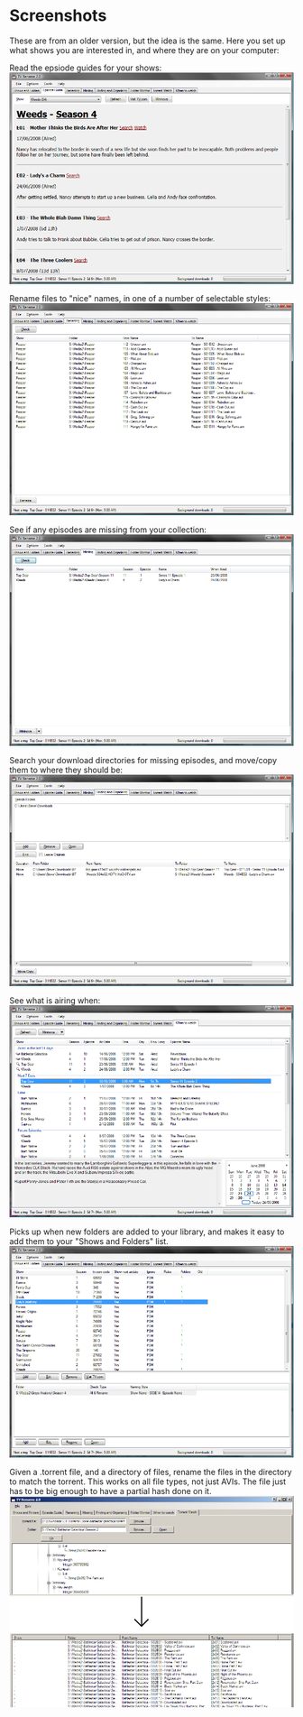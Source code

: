 # Screenshots
These are from an older version, but the idea is the same. Here you set up what shows you are interested in, and where they are on your computer:


Read the epsiode guides for your shows:
![Episode Guide](images/screenshots/episodeguide.png)


Rename files to "nice" names, in one of a number of selectable styles:
![Renaming](images/screenshots/renaming.png)


See if any episodes are missing from your collection:
![Missing Files](images/screenshots/missing.png)


Search your download directories for missing episodes, and move/copy them to where they should be:
![Finding and Organising](images/screenshots/findingandorganising.png)


See what is airing when:
![When to Watch](images/screenshots/whentowatch.png)


Picks up when new folders are added to your library, and makes it easy to add them to your "Shows and Folders" list.
![Shows and Folders](images/screenshots/showsandfolders.png)


Given a .torrent file, and a directory of files, rename the files in the directory to match the torrent. This works on all file types, not just AVIs. The file just has to be big enough to have a partial hash done on it.
![Torrent Match](images/screenshots/ss8.png)
 
